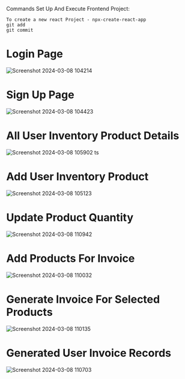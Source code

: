 Commands Set Up And Execute Frontend Project:
```
To create a new react Project - npx-create-react-app
git add
git commit
```

# Login Page
![Screenshot 2024-03-08 104214](https://github.com/Baskarrajcodeflow/Product-Inventory-App/assets/149696470/1b01e5f6-b8db-4f30-b37a-aeea1029873e)
# Sign Up Page
![Screenshot 2024-03-08 104423](https://github.com/Baskarrajcodeflow/Product-Inventory-App/assets/149696470/309cd476-df3c-40a7-96d4-9063a79dba8c)
# All User Inventory Product Details
![Screenshot 2024-03-08 105902](https://github.com/Baskarrajcodeflow/Product-Inventory-App/assets/149696470/09ab74f3-52ce-4b79-8806-0be6f728114c)
ts 
# Add User Inventory Product
![Screenshot 2024-03-08 105123](https://github.com/Baskarrajcodeflow/Product-Inventory-App/assets/149696470/72c2165a-1f0c-4fad-a7f7-870303d274ef)
# Update Product Quantity
![Screenshot 2024-03-08 110942](https://github.com/Baskarrajcodeflow/Product-Inventory-App/assets/149696470/f7146110-c0bc-4f5d-bf20-26fa4cf525fa)
# Add Products For Invoice
![Screenshot 2024-03-08 110032](https://github.com/Baskarrajcodeflow/Product-Inventory-App/assets/149696470/670a009e-16af-47c5-b2e2-5df99b00e12a)
# Generate Invoice For Selected Products
 ![Screenshot 2024-03-08 110135](https://github.com/Baskarrajcodeflow/Product-Inventory-App/assets/149696470/fc45d5ad-fded-4e3c-89f1-798b8094c207)
# Generated User Invoice Records
![Screenshot 2024-03-08 110703](https://github.com/Baskarrajcodeflow/Product-Inventory-App/assets/149696470/0e8829cb-915d-45b3-92c7-cfdf0053b826)
